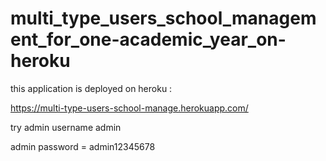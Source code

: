 # multi_type_users_school_management_for_one-academic_year_on-heroku

this application is deployed on heroku :

https://multi-type-users-school-manage.herokuapp.com/

try admin username admin

 admin password = admin12345678
    

